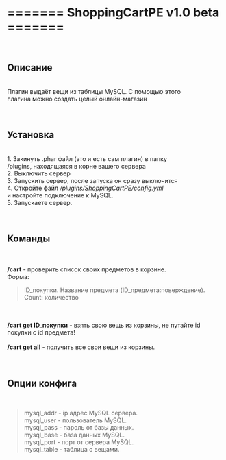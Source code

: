 <h1>======= ShoppingCartPE v1.0 beta =======</h1><br>
<h2>Описание</h2><br>
Плагин выдаёт вещи из таблицы MySQL. С помощью этого<br>
плагина можно создать целый онлайн-магазин
<br>
<br>
<br>
<h2>Установка</h2><br>
1. Закинуть .phar файл (это и есть сам плагин) в папку<br>
/plugins, находящаяся в корне вашего сервера<br>
2. Выключить сервер<br>
3. Запускить сервер, после запуска он сразу выключится<br>
4. Откройте файл <i>/plugins/ShoppingCartPE/config.yml</i><br>
и настройте подключение к MySQL.<br>
5. Запускаете сервер.
<br>
<br>
<br>
<h2>Команды</h2><br>
<br>
<b>/cart</b> - проверить список своих предметов в корзине.<br>
Форма:
<blockquote>ID_покупки. Название предмета (ID_предмета:поверждение). Count: количество</blockquote>
<br>
<br>
<b>/cart get ID_покупки</b> - взять свою вещь из корзины, не путайте id покупки с id предмета!
<br>
<br>
<b>/cart get all</b> - получить все свои вещи из корзины.
<br>
<br>
<br>
<h2>Опции конфига</h2><br>
<blockquote>mysql_addr - ip адрес MySQL сервера.<br>
mysql_user - пользователь MySQL.<br>
mysql_pass - пароль от базы данных.<br>
mysql_base - база данных MySQL.<br>
mysql_port - порт от сервера MySQL.<br>
mysql_table - таблица с вещами.</blockquote>
